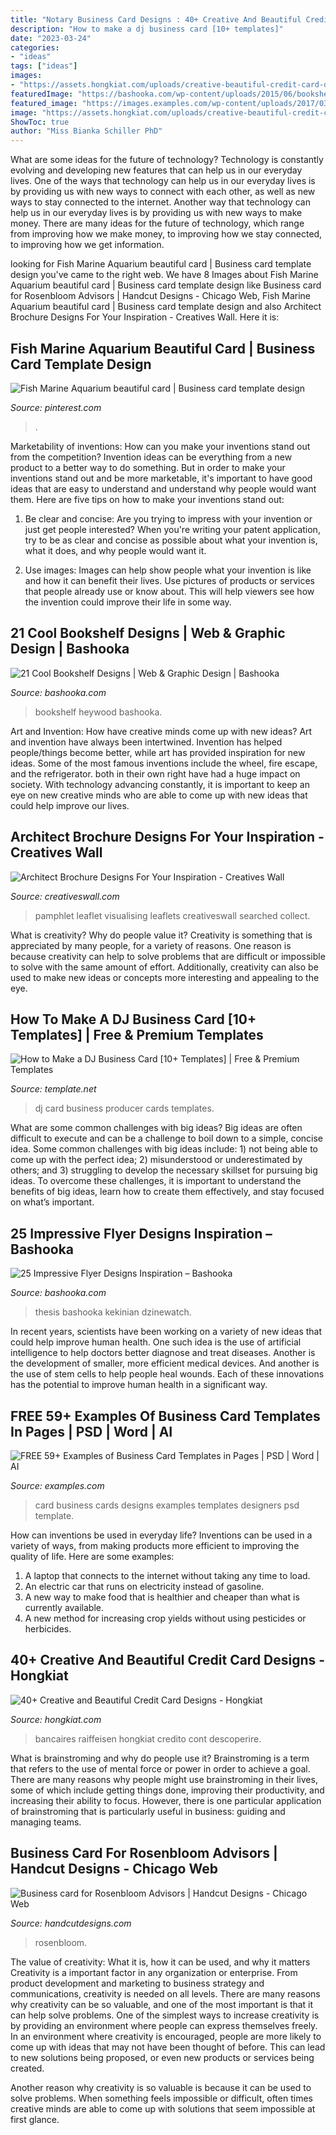 ```yaml
---
title: "Notary Business Card Designs : 40+ Creative And Beautiful Credit Card Designs"
description: "How to make a dj business card [10+ templates]"
date: "2023-03-24"
categories:
- "ideas"
tags: ["ideas"]
images:
- "https://assets.hongkiat.com/uploads/creative-beautiful-credit-card-designs/raiffeisen-1.jpg"
featuredImage: "https://bashooka.com/wp-content/uploads/2015/06/bookshelf-design-bshk-16.jpg"
featured_image: "https://images.examples.com/wp-content/uploads/2017/03/Fashion-Photography-Business-Card.jpg"
image: "https://assets.hongkiat.com/uploads/creative-beautiful-credit-card-designs/raiffeisen-1.jpg"
ShowToc: true
author: "Miss Bianka Schiller PhD"
---
```



What are some ideas for the future of technology?
Technology is constantly evolving and developing new features that can help us in our everyday lives. One of the ways that technology can help us in our everyday lives is by providing us with new ways to connect with each other, as well as new ways to stay connected to the internet. Another way that technology can help us in our everyday lives is by providing us with new ways to make money. There are many ideas for the future of technology, which range from improving how we make money, to improving how we stay connected, to improving how we get information.

	

		
looking for Fish Marine Aquarium beautiful card | Business card template design you've came to the right web. We have 8 Images about Fish Marine Aquarium beautiful card | Business card template design like Business card for Rosenbloom Advisors | Handcut Designs - Chicago Web, Fish Marine Aquarium beautiful card | Business card template design and also Architect Brochure Designs For Your Inspiration - Creatives Wall. Here it is:
		
    
## Fish Marine Aquarium Beautiful Card | Business Card Template Design

<img loading=lazy src="https://i.pinimg.com/736x/55/a6/1a/55a61a45355ab06f249c07ff81c170d8.jpg" onerror="this.onerror=null;this.src='https://tse3.mm.bing.net/th?id=OIP.bBdJXltBKRE-S5tPIVfY_AHaE8&amp;pid=15.1';" alt="Fish Marine Aquarium beautiful card | Business card template design">

_Source: pinterest.com_

>. 

	

Marketability of inventions: How can you make your inventions stand out from the competition?
Invention ideas can be everything from a new product to a better way to do something. But in order to make your inventions stand out and be more marketable, it's important to have good ideas that are easy to understand and understand why people would want them. Here are five tips on how to make your inventions stand out:
1. Be clear and concise: Are you trying to impress with your invention or just get people interested? When you're writing your patent application, try to be as clear and concise as possible about what your invention is, what it does, and why people would want it.

2. Use images: Images can help show people what your invention is like and how it can benefit their lives. Use pictures of products or services that people already use or know about. This will help viewers see how the invention could improve their life in some way.

    
## 21 Cool Bookshelf Designs | Web &amp; Graphic Design | Bashooka

<img loading=lazy src="https://bashooka.com/wp-content/uploads/2015/06/bookshelf-design-bshk-16.jpg" onerror="this.onerror=null;this.src='https://tse2.mm.bing.net/th?id=OIP.xaRmbWJZAPc-_LiG7v4Q3gHaLH&amp;pid=15.1';" alt="21 Cool Bookshelf Designs | Web &amp; Graphic Design | Bashooka">

_Source: bashooka.com_

>bookshelf heywood bashooka. 

	

Art and Invention: How have creative minds come up with new ideas?
Art and invention have always been intertwined. Invention has helped people/things become better, while art has provided inspiration for new ideas. Some of the most famous inventions include the wheel, fire escape, and the refrigerator. both in their own right have had a huge impact on society. With technology advancing constantly, it is important to keep an eye on new creative minds who are able to come up with new ideas that could help improve our lives.

    
## Architect Brochure Designs For Your Inspiration - Creatives Wall

<img loading=lazy src="https://www.creativeswall.com/wp-content/uploads/2014/04/rave03.jpg" onerror="this.onerror=null;this.src='https://tse4.mm.bing.net/th?id=OIP.izFaj8BaFUYOJY6DCmhgMAHaEv&amp;pid=15.1';" alt="Architect Brochure Designs For Your Inspiration - Creatives Wall">

_Source: creativeswall.com_

>pamphlet leaflet visualising leaflets creativeswall searched collect. 

	

What is creativity? Why do people value it?
Creativity is something that is appreciated by many people, for a variety of reasons. One reason is because creativity can help to solve problems that are difficult or impossible to solve with the same amount of effort. Additionally, creativity can also be used to make new ideas or concepts more interesting and appealing to the eye.

    
## How To Make A DJ Business Card [10+ Templates] | Free &amp; Premium Templates

<img loading=lazy src="https://images.template.net/wp-content/uploads/2019/02/Music-Producer-and-DJ-Business-Card.jpg" onerror="this.onerror=null;this.src='https://tse4.mm.bing.net/th?id=OIP.n_Di5mBZYYLtF2w1gk1v-wAAAA&amp;pid=15.1';" alt="How to Make a DJ Business Card [10+ Templates] | Free &amp; Premium Templates">

_Source: template.net_

>dj card business producer cards templates. 

	

What are some common challenges with big ideas?
Big ideas are often difficult to execute and can be a challenge to boil down to a simple, concise idea. Some common challenges with big ideas include: 1) not being able to come up with the perfect idea; 2) misunderstood or underestimated by others; and 3) struggling to develop the necessary skillset for pursuing big ideas. To overcome these challenges, it is important to understand the benefits of big ideas, learn how to create them effectively, and stay focused on what’s important.

    
## 25 Impressive Flyer Designs Inspiration – Bashooka

<img loading=lazy src="https://bashooka.com/wp-content/uploads/2014/03/3.jpg" onerror="this.onerror=null;this.src='https://tse3.mm.bing.net/th?id=OIP.ZUgSeTzUtHGY1VfTdJoAkAHaKe&amp;pid=15.1';" alt="25 Impressive Flyer Designs Inspiration – Bashooka">

_Source: bashooka.com_

>thesis bashooka kekinian dzinewatch. 

	

In recent years, scientists have been working on a variety of new ideas that could help improve human health. One such idea is the use of artificial intelligence to help doctors better diagnose and treat diseases. Another is the development of smaller, more efficient medical devices. And another is the use of stem cells to help people heal wounds. Each of these innovations has the potential to improve human health in a significant way.

    
## FREE 59+ Examples Of Business Card Templates In Pages | PSD | Word | AI

<img loading=lazy src="https://images.examples.com/wp-content/uploads/2017/03/Fashion-Photography-Business-Card.jpg" onerror="this.onerror=null;this.src='https://tse4.mm.bing.net/th?id=OIP.m3ejFyJwiFQUAVON8KIoyQHaFj&amp;pid=15.1';" alt="FREE 59+ Examples of Business Card Templates in Pages | PSD | Word | AI">

_Source: examples.com_

>card business cards designs examples templates designers psd template. 

	

How can inventions be used in everyday life?
Inventions can be used in a variety of ways, from making products more efficient to improving the quality of life. Here are some examples: 
1. A laptop that connects to the internet without taking any time to load. 
2. An electric car that runs on electricity instead of gasoline. 
3. A new way to make food that is healthier and cheaper than what is currently available. 
4. A new method for increasing crop yields without using pesticides or herbicides.

    
## 40+ Creative And Beautiful Credit Card Designs - Hongkiat

<img loading=lazy src="https://assets.hongkiat.com/uploads/creative-beautiful-credit-card-designs/raiffeisen-1.jpg" onerror="this.onerror=null;this.src='https://tse2.mm.bing.net/th?id=OIP.18iy4QXO0VnDcJsqGuTDkgHaEK&amp;pid=15.1';" alt="40+ Creative and Beautiful Credit Card Designs - Hongkiat">

_Source: hongkiat.com_

>bancaires raiffeisen hongkiat credito cont descoperire. 

	

What is brainstroming and why do people use it?
Brainstroming is a term that refers to the use of mental force or power in order to achieve a goal. There are many reasons why people might use brainstroming in their lives, some of which include getting things done, improving their productivity, and increasing their ability to focus. However, there is one particular application of brainstroming that is particularly useful in business: guiding and managing teams.

    
## Business Card For Rosenbloom Advisors | Handcut Designs - Chicago Web

<img loading=lazy src="https://www.handcutdesigns.com/wp-content/uploads/2013/05/RA-Business-Card-Mockup-Lew02.jpg" onerror="this.onerror=null;this.src='https://tse2.mm.bing.net/th?id=OIP.SQzaTDTSAMakBHRm1kpvRQHaFL&amp;pid=15.1';" alt="Business card for Rosenbloom Advisors | Handcut Designs - Chicago Web">

_Source: handcutdesigns.com_

>rosenbloom. 

	

The value of creativity: What it is, how it can be used, and why it matters
Creativity is a important factor in any organization or enterprise. From product development and marketing to business strategy and communications, creativity is needed on all levels. There are many reasons why creativity can be so valuable, and one of the most important is that it can help solve problems.
One of the simplest ways to increase creativity is by providing an environment where people can express themselves freely. In an environment where creativity is encouraged, people are more likely to come up with ideas that may not have been thought of before. This can lead to new solutions being proposed, or even new products or services being created.

Another reason why creativity is so valuable is because it can be used to solve problems. When something feels impossible or difficult, often times creative minds are able to come up with solutions that seem impossible at first glance.

